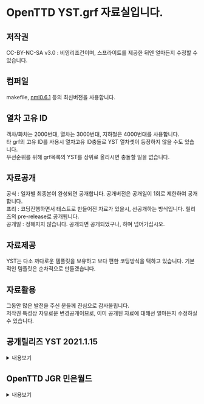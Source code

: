 # OpenTTD YST.grf 자료실입니다.
## 저작권
 CC-BY-NC-SA v3.0 : 비영리조건이며, 스프라이트를 제공한 뒤엔 얼마든지 수정할 수 있습니다.<br>

## 컴퍼일
makefile, [nml0.6.1](https://github.com/OpenTTD/nml) 등의 최신버전을 사용합니다.<br>

## 열차 고유 ID
객차/화차는 2000번대, 열차는 3000번대, 지하철은 4000번대를 사용합니다. <br>
타 grf의 고유 ID를 사용시 열차고유 ID충돌로 YST 열차셋이 등장하지 않을 수도 있습니다.<br>
우선순위를 위해 grf목록의 YST를 상위로 올리시면 충돌할 일을 없습니다.<br>

## 자료공개
공식 : 일자별 최종본이 완성되면 공개합니다. 공개버전은 공개일이 1회로 제한하여 공개합니다.<br>
프리 : 코딩진행하면서 테스트로 만들어진 자료가 있을시, 선공개하는 방식입니다. 릴리즈의 pre-release로 공개됩니다.<br>
공개일 : 정해지지 않습니다. 공개되면 공개되었구나, 하며 넘어가십시오.<br>

## 자료제공
YST는 다소 까다로운 템플릿을 보유하고 보다 편한 코딩방식을 택하고 있습니다. 기본적인 템플릿은 순차적으로 만들겠습니다.<br>

## 자료활용
그동안 많은 발전을 주신 분들께 진심으로 감사올립니다.<br>
저작권 특성상 자유로운 변경공개이므로, 이미 공개된 자료에 대해선 얼마든지 수정하실 수 있습니다.<br>

## 공개릴리즈  YST 2021.1.15
<details markdown="1">
<summary>내용보기</summary>
[YST 2021.1.15](https://github.com/evepoi/YST.grf/releases/tag/2022.1.15)<br>
[추가]<br>
- EMU180 (도입 : 2023/힘 4,000kw / 무게 운전40T, 객차 15T/ 운행속도 181km/h / 최소 4량이상 자유편성) / 도색 : 빨강, 녹색 2종(#29 )<br>
- EMU362 (기존 EMU에서 별도 분리목적이며, 기존 스팩과 동일함.) / 도색 : 단일차량<br>
<br>
[변경]<br>
- 열차이름 변경 EMU->EMU260<br>
- EMU260 (구EMU) 도색내 EMU362 - 362km/h => EMU362 다음번 업데이트시 제거예정<br>
<br>
[수정]<br>
- 무게, 힘 미수정본 수정함.<br>
<br>
[주의사항]<br>
- EMU362차량은 기존에 도색변경으로 사용하신던 분들이 계실것이므로, 이번 업데이트에서 혼용기간의 개념으로 신규 EMU362차량으로 신규 운행을 하길 권장드립니다. 차량이미지는 동일하며, 다음번 업데이트에서 EMU260도색내 EMU362는 제거될 예정임.<br>
- EMU180은 EMU150으로 공개 운영될 예정이나, 게임요소를 추가하여 EMU180으로 적용함. 향후 EMU라는 이름의 별도 이름이 필요할 것으로 보임.<br>
</details>

## OpenTTD JGR 민은월드
<details markdown="1">
<summary>내용보기</summary>
- 이곳에 공개하기엔 YST.grf의 자료와는 다릅니다.<br>
[민은월드 세이브 변경기록](https://github.com/evepoi/YST.grf/wiki)<br>
- 위 링크자료실에서 자료를 확인하시기 바랍니다.
</details>

